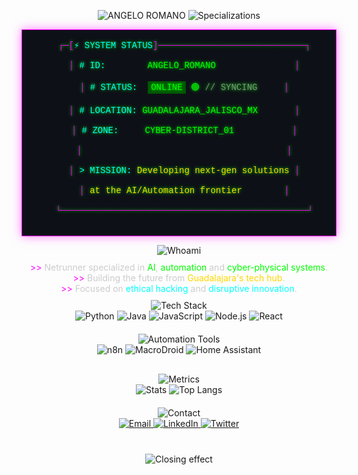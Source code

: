 <p align="center">
  <!-- Título principal con efecto de máquina de escribir -->
  <img src="https://readme-typing-svg.demolab.com?font=Fira+Code&weight=600&size=32&duration=4000&pause=1000&color=FF00FF&center=true&vCenter=true&width=480&lines=%3E%3E%3E_ANGELO_ROMANO" alt="ANGELO ROMANO"/>
  
  <!-- Subtítulo animado -->
  <img src="https://readme-typing-svg.demolab.com?font=Fira+Code&pause=1000&color=00FF00&center=true&vCenter=true&width=600&lines=%3E_FULL_STACK_DEVELOPER;%3E%3E_AI_%26_AUTOMATION_SPECIALIST;%3E%3E%3E_CYBERPUNK_ENTHUSIAST" alt="Specializations"/>
</p>

<!-- Panel de estado estilo terminal hacker -->
<p align="center">
  <pre align="center" style="
    background: #0d1117;
    border: 1px solid #FF00FF;
    border-radius: 0;
    padding: 16px;
    color: #00FF00;
    font-family: 'Courier New', monospace;
    text-shadow: 0 0 5px #00FF00;
    box-shadow: 0 0 15px rgba(255, 0, 255, 0.5);
    max-width: 600px;
    margin: 0 auto;
  ">
  <span style="color: #FF00FF;">┌─[<span style="color: #00FFFF;">⚡ SYSTEM STATUS</span>]────────────────────────────┐</span><br>
  <span style="color: #FF00FF;">│</span> <span style="color: #00FFFF;"># ID:</span>        ANGELO_ROMANO               <span style="color: #FF00FF;">│</span><br>
  <span style="color: #FF00FF;">│</span> <span style="color: #00FFFF;"># STATUS:</span>  <span style="background: #005500; padding: 2px 5px;">ONLINE</span> 🟢 <span style="color: #888;">// SYNCING</span>     <span style="color: #FF00FF;">│</span><br>
  <span style="color: #FF00FF;">│</span> <span style="color: #00FFFF;"># LOCATION:</span> GUADALAJARA_JALISCO_MX       <span style="color: #FF00FF;">│</span><br>
  <span style="color: #FF00FF;">│</span> <span style="color: #00FFFF;"># ZONE:</span>     CYBER-DISTRICT_01           <span style="color: #FF00FF;">│</span><br>
  <span style="color: #FF00FF;">│</span>                                       <span style="color: #FF00FF;">│</span><br>
  <span style="color: #FF00FF;">│</span> <span style="color: #00FFFF;">> MISSION:</span> <span style="color: #FFD700;">Developing next-gen solutions</span> <span style="color: #FF00FF;">│</span><br>
  <span style="color: #FF00FF;">│</span> <span style="color: #FFD700;">at the AI/Automation frontier</span>        <span style="color: #FF00FF;">│</span><br>
  <span style="color: #FF00FF;">└───────────────────────────────────────────────┘</span>
  </pre>
</p>

<!-- Sección "About Me" -->
<div align="center">
  <img src="https://readme-typing-svg.demolab.com?font=Fira+Code&pause=1000&color=00FFFF&width=400&lines=%3E_WHOAMI" alt="Whoami"/>
  
  <p style="color: #CCCCCC; max-width: 600px; margin: 10px auto;">
    <span style="color: #FF00FF;">>></span> Netrunner specialized in <span style="color: #00FF00;">AI</span>, <span style="color: #00FF00;">automation</span> and <span style="color: #00FF00;">cyber-physical systems</span>.<br>
    <span style="color: #FF00FF;">>></span> Building the future from <span style="color: #FFD700;">Guadalajara's tech hub</span>.<br>
    <span style="color: #FF00FF;">>></span> Focused on <span style="color: #00FFFF;">ethical hacking</span> and <span style="color: #00FFFF;">disruptive innovation</span>.
  </p>
</div>

<!-- Tecnologías principales -->
<div align="center">
  <img src="https://readme-typing-svg.demolab.com?font=Fira+Code&pause=1000&color=FF00FF&width=400&lines=%3E_CORE_TECH_STACK" alt="Tech Stack"/>
  
  <br>
  <img src="https://img.shields.io/badge/Python-3776AB?style=for-the-badge&logo=python&logoColor=FFDE57&color=2E8B57" alt="Python">
  <img src="https://img.shields.io/badge/Java-007396?style=for-the-badge&logo=java&logoColor=white&color=FF4500" alt="Java">
  <img src="https://img.shields.io/badge/JavaScript-F7DF1E?style=for-the-badge&logo=javascript&logoColor=black&color=F7DF1E" alt="JavaScript">
  <img src="https://img.shields.io/badge/Node.js-339933?style=for-the-badge&logo=nodedotjs&logoColor=white&color=339933" alt="Node.js">
  <img src="https://img.shields.io/badge/React-61DAFB?style=for-the-badge&logo=react&logoColor=black&color=61DAFB" alt="React">
</div>

<!-- Automatización -->
<div align="center" style="margin-top: 20px;">
  <img src="https://readme-typing-svg.demolab.com?font=Fira+Code&pause=1000&color=00FF00&width=400&lines=%3E_AUTOMATION_TOOLS" alt="Automation Tools"/>
  
  <br>
  <img src="https://img.shields.io/badge/n8n-4A148C?style=for-the-badge&logo=n8n&logoColor=white&color=8A2BE2" alt="n8n">
  <img src="https://img.shields.io/badge/MacroDroid-FF8C00?style=for-the-badge&logo=android&logoColor=white&color=FFD700" alt="MacroDroid">
  <img src="https://img.shields.io/badge/Home_Assistant-41BDF5?style=for-the-badge&logo=home-assistant&logoColor=white&color=41BDF5" alt="Home Assistant">
</div>

<!-- Estadísticas de GitHub -->
<div align="center" style="margin-top: 30px;">
  <img src="https://readme-typing-svg.demolab.com?font=Fira+Code&pause=1000&color=00FFFF&width=400&lines=%3E_SYSTEM_METRICS" alt="Metrics"/>
  
  <br>
  <img src="https://github-readme-stats.vercel.app/api?username=AngeloRomano&show_icons=true&theme=radical&bg_color=0d1117&title_color=FF00FF&text_color=00FF00&icon_color=00FFFF" alt="Stats"/>
  <img src="https://github-readme-stats.vercel.app/api/top-langs/?username=AngeloRomano&layout=compact&theme=radical&bg_color=0d1117&title_color=FF00FF&text_color=00FF00" alt="Top Langs"/>
</div>

<!-- Contacto -->
<div align="center" style="margin-top: 20px;">
  <img src="https://readme-typing-svg.demolab.com?font=Fira+Code&pause=1000&color=FF00FF&width=400&lines=%3E_CONNECT_WITH_ME" alt="Contact"/>
  
  <br>
  <a href="mailto:tu@email.com">
    <img src="https://img.shields.io/badge/EMAIL-FF0000?style=for-the-badge&logo=gmail&logoColor=white" alt="Email">
  </a>
  <a href="https://linkedin.com/in/tuperfil">
    <img src="https://img.shields.io/badge/LINKEDIN-0077B5?style=for-the-badge&logo=linkedin&logoColor=white" alt="LinkedIn">
  </a>
  <a href="https://twitter.com/tuperfil">
    <img src="https://img.shields.io/badge/TWITTER-1DA1F2?style=for-the-badge&logo=twitter&logoColor=white" alt="Twitter">
  </a>
</div>

<!-- Efecto de cierre -->
<p align="center" style="margin-top: 40px;">
  <img src="https://readme-typing-svg.demolab.com?font=Fira+Code&pause=3000&color=FF00FF&width=600&lines=%3E%3E%3E_SESSION_TERMINATED...;%3E%3E%3E_STAY_WIRED..." alt="Closing effect"/>
</p>
